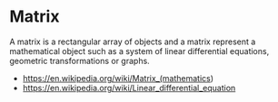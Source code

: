 # Matrix

A matrix is a rectangular array of objects and a matrix represent a mathematical object such as a system of linear differential equations, geometric transformations or graphs.

* <https://en.wikipedia.org/wiki/Matrix_(mathematics>)
* <https://en.wikipedia.org/wiki/Linear_differential_equation>
